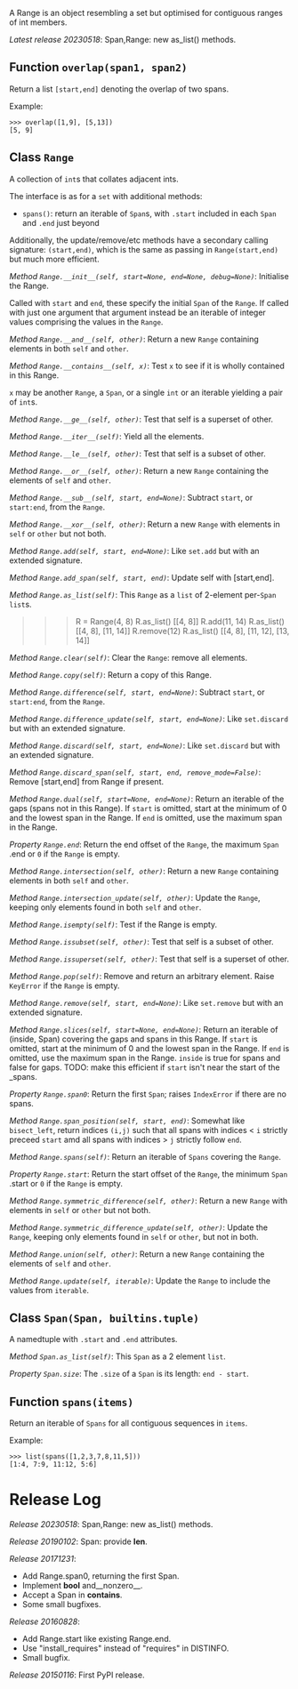 A Range is an object resembling a set but optimised for contiguous
ranges of int members.

*Latest release 20230518*:
Span,Range: new as_list() methods.

## Function `overlap(span1, span2)`

Return a list `[start,end]` denoting the overlap of two spans.

Example:

    >>> overlap([1,9], [5,13])
    [5, 9]

## Class `Range`

A collection of `int`s that collates adjacent ints.

The interface is as for a `set` with additional methods:
* `spans()`: return an iterable of `Span`s, with `.start`
  included in each `Span` and `.end` just beyond

Additionally, the update/remove/etc methods have a secondary
calling signature: `(start,end)`, which is the same as passing
in `Range(start,end)` but much more efficient.

*Method `Range.__init__(self, start=None, end=None, debug=None)`*:
Initialise the Range.

Called with `start` and `end`, these specify the initial
`Span` of the `Range`.
If called with just one argument that argument instead be an iterable
of integer values comprising the values in the `Range`.

*Method `Range.__and__(self, other)`*:
Return a new `Range` containing elements in both `self` and `other`.

*Method `Range.__contains__(self, x)`*:
Test `x` to see if it is wholly contained in this Range.

`x` may be another `Range`, a `Span`, or a single `int` or an iterable
yielding a pair of `int`s.

*Method `Range.__ge__(self, other)`*:
Test that self is a superset of other.

*Method `Range.__iter__(self)`*:
Yield all the elements.

*Method `Range.__le__(self, other)`*:
Test that self is a subset of other.

*Method `Range.__or__(self, other)`*:
Return a new `Range` containing the elements of `self` and `other`.

*Method `Range.__sub__(self, start, end=None)`*:
Subtract `start`, or `start:end`, from the `Range`.

*Method `Range.__xor__(self, other)`*:
Return a new `Range` with elements in `self` or `other` but not both.

*Method `Range.add(self, start, end=None)`*:
Like `set.add` but with an extended signature.

*Method `Range.add_span(self, start, end)`*:
Update self with [start,end].

*Method `Range.as_list(self)`*:
This `Range` as a `list` of 2-element per-`Span` `list`s.

>>> R = Range(4, 8)
>>> R.as_list()
[[4, 8]]
>>> R.add(11, 14)
>>> R.as_list()
[[4, 8], [11, 14]]
>>> R.remove(12)
>>> R.as_list()
[[4, 8], [11, 12], [13, 14]]

*Method `Range.clear(self)`*:
Clear the `Range`: remove all elements.

*Method `Range.copy(self)`*:
Return a copy of this Range.

*Method `Range.difference(self, start, end=None)`*:
Subtract `start`, or `start:end`, from the `Range`.

*Method `Range.difference_update(self, start, end=None)`*:
Like `set.discard` but with an extended signature.

*Method `Range.discard(self, start, end=None)`*:
Like `set.discard` but with an extended signature.

*Method `Range.discard_span(self, start, end, remove_mode=False)`*:
Remove [start,end] from Range if present.

*Method `Range.dual(self, start=None, end=None)`*:
Return an iterable of the gaps (spans not in this Range).
If `start` is omitted, start at the minimum of 0 and the
lowest span in the Range.
If `end` is omitted, use the maximum span in the Range.

*Property `Range.end`*:
Return the end offset of the `Range`,
the maximum `Span` .end or `0` if the `Range` is empty.

*Method `Range.intersection(self, other)`*:
Return a new `Range` containing elements in both `self` and `other`.

*Method `Range.intersection_update(self, other)`*:
Update the `Range`, keeping only elements
found in both `self` and `other`.

*Method `Range.isempty(self)`*:
Test if the Range is empty.

*Method `Range.issubset(self, other)`*:
Test that self is a subset of other.

*Method `Range.issuperset(self, other)`*:
Test that self is a superset of other.

*Method `Range.pop(self)`*:
Remove and return an arbitrary element.
Raise `KeyError` if the `Range` is empty.

*Method `Range.remove(self, start, end=None)`*:
Like `set.remove` but with an extended signature.

*Method `Range.slices(self, start=None, end=None)`*:
Return an iterable of (inside, Span) covering the gaps and spans in this Range.
If `start` is omitted, start at the minimum of 0 and the
lowest span in the Range.
If `end` is omitted, use the maximum span in the Range.
`inside` is true for spans and false for gaps.
TODO: make this efficient if `start` isn't near the start of the _spans.

*Property `Range.span0`*:
Return the first `Span`; raises `IndexError` if there are no spans.

*Method `Range.span_position(self, start, end)`*:
Somewhat like `bisect_left`, return indices `(i,j)`
such that all spans with indices < `i`
strictly preceed `start` amd all spans with indices > `j`
strictly follow `end`.

*Method `Range.spans(self)`*:
Return an iterable of `Spans` covering the `Range`.

*Property `Range.start`*:
Return the start offset of the `Range`,
the minimum `Span` .start or `0` if the `Range` is empty.

*Method `Range.symmetric_difference(self, other)`*:
Return a new `Range` with elements in `self` or `other` but not both.

*Method `Range.symmetric_difference_update(self, other)`*:
Update the `Range`, keeping only elements found in `self` or `other`,
but not in both.

*Method `Range.union(self, other)`*:
Return a new `Range` containing the elements of `self` and `other`.

*Method `Range.update(self, iterable)`*:
Update the `Range` to include the values from `iterable`.

## Class `Span(Span, builtins.tuple)`

A namedtuple with `.start` and `.end` attributes.

*Method `Span.as_list(self)`*:
This `Span` as a 2 element `list`.

*Property `Span.size`*:
The `.size` of a `Span` is its length: `end - start`.

## Function `spans(items)`

Return an iterable of `Spans` for all contiguous sequences in
`items`.

Example:

    >>> list(spans([1,2,3,7,8,11,5]))
    [1:4, 7:9, 11:12, 5:6]

# Release Log



*Release 20230518*:
Span,Range: new as_list() methods.

*Release 20190102*:
Span: provide __len__.

*Release 20171231*:
* Add Range.span0, returning the first Span.
* Implement __bool__ and__nonzero__.
* Accept a Span in __contains__.
* Some small bugfixes.

*Release 20160828*:
* Add Range.start like existing Range.end.
* Use "install_requires" instead of "requires" in DISTINFO.
* Small bugfix.

*Release 20150116*:
First PyPI release.
